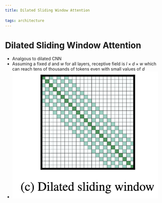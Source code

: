 ```yaml
---
title: Dilated Sliding Window Attention

tags: architecture 
---
```


# Dilated Sliding Window Attention
- Analgous to dilated CNN
- Assuming a fixed $d$ and $w$ for all layers, receptive field is $l \times d \times w$ which can reach tens of thousands of tokens even with small values of $d$
- ![](assets/Pasted%20image%2020220621181124.png)




